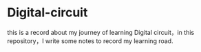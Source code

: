 # Digital-circuit
this is a record about my journey of learning Digital circuit，in this repository，I write some notes to record my learning road.

